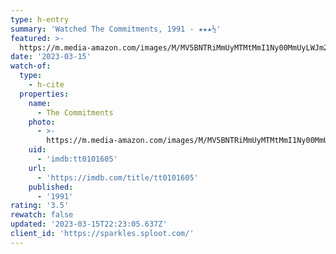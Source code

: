 ```yaml
---
type: h-entry
summary: 'Watched The Commitments, 1991 - ★★★½'
featured: >-
  https://m.media-amazon.com/images/M/MV5BNTRiMmUyMTMtMmI1Ny00MmUyLWJmZGUtNDVhMWMxNDA3OGNiXkEyXkFqcGdeQXVyMTMxODk2OTU@._V1_SX300.jpg
date: '2023-03-15'
watch-of:
  type:
    - h-cite
  properties:
    name:
      - The Commitments
    photo:
      - >-
        https://m.media-amazon.com/images/M/MV5BNTRiMmUyMTMtMmI1Ny00MmUyLWJmZGUtNDVhMWMxNDA3OGNiXkEyXkFqcGdeQXVyMTMxODk2OTU@._V1_SX300.jpg
    uid:
      - 'imdb:tt0101605'
    url:
      - 'https://imdb.com/title/tt0101605'
    published:
      - '1991'
rating: '3.5'
rewatch: false
updated: '2023-03-15T22:23:05.637Z'
client_id: 'https://sparkles.sploot.com/'
---
```


